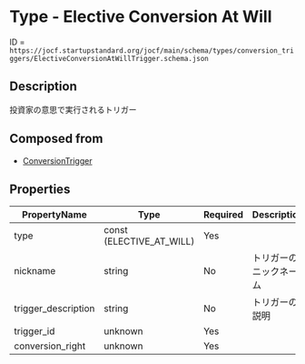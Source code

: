 # Type - Elective Conversion At Will

ID = `https://jocf.startupstandard.org/jocf/main/schema/types/conversion_triggers/ElectiveConversionAtWillTrigger.schema.json`

## Description
投資家の意思で実行されるトリガー

## Composed from
- [ConversionTrigger](../../../primitives/types/conversion_triggers/ConversionTrigger.md)

## Properties

| PropertyName | Type | Required | Description |
|-------------|------|----------|-------------|
| type | const (ELECTIVE_AT_WILL) | Yes |  |
| nickname | string | No | トリガーのニックネーム |
| trigger_description | string | No | トリガーの説明 |
| trigger_id | unknown | Yes |  |
| conversion_right | unknown | Yes |  |